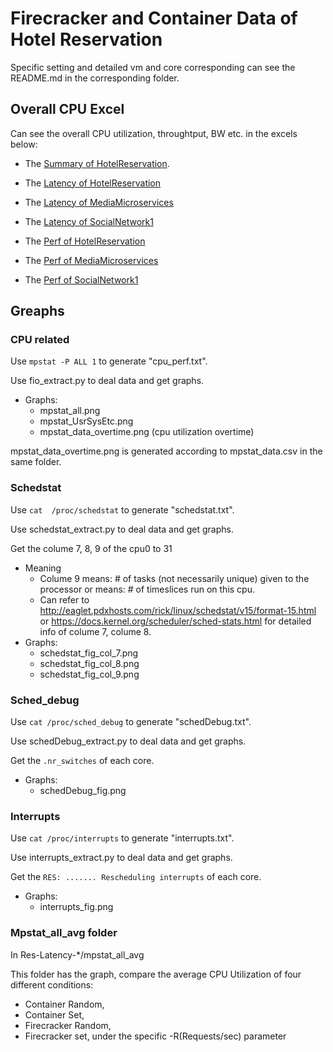 # Firecracker and Container Data of Hotel Reservation

Specific setting and detailed vm and core corresponding can see the README.md in the corresponding folder.

## Overall CPU Excel
Can see the overall CPU utilization, throughtput, BW etc. in the excels below:

- The [Summary of HotelReservation](https://docs.google.com/spreadsheets/d/1Wd_QWPUeXN8QmSJorNXnRjmlugQj44pf8u961l5VYDA/edit#gid=0).

- The [Latency of HotelReservation](https://docs.google.com/spreadsheets/d/1SAPFEOHZ8QP8jzDtzEEULMyZjnnBidJd21M3Xt4HAz8/edit#gid=0)

- The [Latency of MediaMicroservices](https://docs.google.com/spreadsheets/d/1txM9NYG8rz_om3YJ5dDuTJvDBDU834C_kWSyyIDq0G4/edit#gid=371584864)

- The [Latency of SocialNetwork1](https://docs.google.com/spreadsheets/d/1Cy9RjgibUyPHLc6Gp9dHuQ3_c7ULYHVXowZhBgvi-Sk/edit#gid=1488032261)

- The [Perf of HotelReservation](https://docs.google.com/spreadsheets/d/1TrBh9p-e5ZvEHpTV7RjCnJprcAX9USj5mwxQ-W7hJdI/edit#gid=0)

- The [Perf of MediaMicroservices](https://docs.google.com/spreadsheets/d/1CQmQL74gH_w2xmlM4ZuzPdOE-ZXnCD-OU6Peh6jLdPg/edit#gid=0)

- The [Perf of SocialNetwork1](https://docs.google.com/spreadsheets/d/1ZxWO7HxeGwjVP26gcd8j80Hcx0y-SjdoiyoT9Itowno/edit#gid=0)

## Greaphs
### CPU related
Use `mpstat -P ALL 1` to generate "cpu_perf.txt".

Use fio_extract.py to deal data and get graphs.

- Graphs:
    - mpstat_all.png
    - mpstat_UsrSysEtc.png
    - mpstat_data_overtime.png (cpu utilization overtime)

mpstat_data_overtime.png is generated according to mpstat_data.csv in the same folder.

### Schedstat
Use `cat  /proc/schedstat` to generate "schedstat.txt".

Use schedstat_extract.py to deal data and get graphs.

Get the colume 7, 8, 9 of the cpu0 to 31
- Meaning
    - Colume 9 means: # of tasks (not necessarily unique) given to the processor or means: # of timeslices run on this cpu.
    - Can refer to http://eaglet.pdxhosts.com/rick/linux/schedstat/v15/format-15.html or https://docs.kernel.org/scheduler/sched-stats.html for detailed info of colume 7, colume 8.
- Graphs:
    - schedstat_fig_col_7.png
    - schedstat_fig_col_8.png
    - schedstat_fig_col_9.png

### Sched_debug
Use `cat /proc/sched_debug` to generate "schedDebug.txt".

Use schedDebug_extract.py to deal data and get graphs.

Get the `.nr_switches` of each core.
- Graphs:
    - schedDebug_fig.png

### Interrupts
Use `cat /proc/interrupts` to generate "interrupts.txt".

Use interrupts_extract.py to deal data and get graphs.

Get the `RES: ....... Rescheduling interrupts` of each core.
- Graphs:
    - interrupts_fig.png


### Mpstat_all_avg folder
In Res-Latency-*/mpstat_all_avg

This folder has the graph, compare the average CPU Utilization of four different conditions: 
- Container Random, 
- Container Set, 
- Firecracker Random, 
- Firecracker set, 
under the specific -R(Requests/sec) parameter